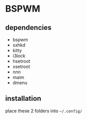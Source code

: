 # BSPWM
## dependencies
- bspwm
- sxhkd
- kitty
- i3lock
- hsetroot
- xsetroot
- nnn
- maim
- dmenu
## installation
place these 2 folders into `~/.config/`

